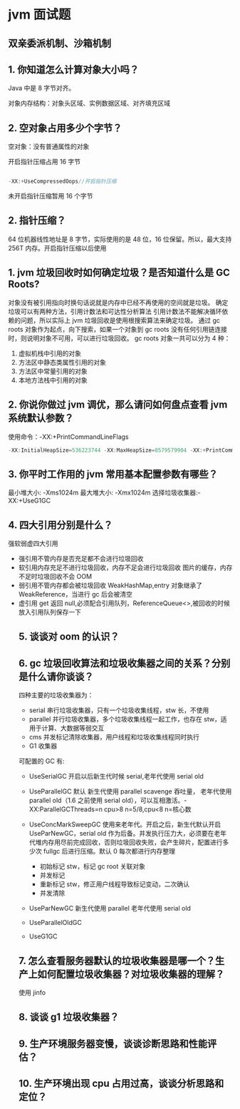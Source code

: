 # jvm 面试题

## 双亲委派机制、沙箱机制

## 1. 你知道怎么计算对象大小吗？

Java 中是 8 字节对齐。

对象内存结构：对象头区域、实例数据区域、对齐填充区域

## 2. 空对象占用多少个字节？

空对象：没有普通属性的对象

开启指针压缩占用 16 字节

```java

-XX:+UseCompressedOops//开启指针压缩
```

未开启指针压缩暂用 16 个字节

## 2. 指针压缩？

64 位机器线性地址是 8 字节，实际使用的是 48 位，16 位保留。所以，最大支持 256T 内存。开启指针压缩以后使用

## 1. jvm 垃圾回收时如何确定垃圾？是否知道什么是 GC Roots?

对象没有被引用指向时换句话说就是内存中已经不再使用的空间就是垃圾。
确定垃圾可以有两种方法，引用计数法和可达性分析算法
引用计数法不能解决循环依赖的问题，所以实际上 jvm 垃圾回收是使用根搜索算法来确定垃圾。
通过 gc roots 对象作为起点，向下搜索，如果一个对象到 gc roots 没有任何引用链连接时，则说明对象不可用，可以进行垃圾回收。
gc roots 对象一共可以分为 4 种：

1. 虚拟机栈中引用的对象
2. 方法区中静态类属性引用的对象
3. 方法区中常量引用的对象
4. 本地方法栈中引用的对象

## 2. 你说你做过 jvm 调优，那么请问如何盘点查看 jvm 系统默认参数？

使用命令：-XX:+PrintCommandLineFlags

```java
-XX:InitialHeapSize=536223744 -XX:MaxHeapSize=8579579904 -XX:+PrintCommandLineFlags -XX:+UseCompressedClassPointers -XX:+UseCompressedOops -XX:-UseLargePagesIndividualAllocation -XX:+UseParallelGC
```

## 3. 你平时工作用的 jvm 常用基本配置参数有哪些？

最小堆大小: -Xms1024m
最大堆大小: -Xmx1024m
选择垃圾收集器:-XX:+UseG1GC

## 4. 四大引用分别是什么？

强软弱虚四大引用

- 强引用不管内存是否充足都不会进行垃圾回收
- 软引用内存充足不进行垃圾回收，内存不足会进行垃圾回收
  图片的缓存，内存不足时垃圾回收不会 OOM
- 弱引用不管内存都会被垃圾回收
  WeakHashMap,entry 对象继承了 WeakReference<Object>，当进行 gc 后会被清空
- 虚引用
  get 返回 null,必须配合引用队列，ReferenceQueue<>,被回收的时候放入引用队列保存一下

## 5. 谈谈对 oom 的认识？

## 6. gc 垃圾回收算法和垃圾收集器之间的关系？分别是什么请你谈谈？

四种主要的垃圾收集器为：

- serial 串行垃圾收集器，只有一个垃圾收集线程，stw 长，不使用
- parallel 并行垃圾收集器，多个垃圾收集线程一起工作，也存在 stw，适用于计算、大数据等弱交互
- cms 并发标记清除收集器，用户线程和垃圾收集线程同时执行
- G1 收集器

可配置的 GC 有:

- UseSerialGC
  开启以后新生代时候 serial,老年代使用 serial old
- UseParallelGC 默认
  新生代使用 parallel scavenge 吞吐量， 老年代使用 parallel old（1.6 之前使用 serial old），可以互相激活。-XX:ParallelGCThreads=n cpu>8 n=5/8,cpu<8 n=核心数
- UseConcMarkSweepGC
  使用来老年代。开启之后，新生代默认开启 UseParNewGC，serial old 作为后备。并发执行压力大，必须要在老年代堆内存用尽前完成回收，否则垃圾回收失败，会产生碎片，配置进行多少次 fullgc 后进行压缩。默认 0 每次都进行内存整理

  - 初始标记
    stw，标记 gc root 关联对象
  - 并发标记
  - 重新标记
    stw，修正用户线程导致标记变动，二次确认
  - 并发清除

- UseParNewGC
  新生代使用 parallel 老年代使用 serial old
- UseParallelOldGC
- UseG1GC

## 7. 怎么查看服务器默认的垃圾收集器是哪一个？生产上如何配置垃圾收集器？对垃圾收集器的理解？

使用 jinfo

## 8. 谈谈 g1 垃圾收集器？

## 9. 生产环境服务器变慢，谈谈诊断思路和性能评估？

## 10. 生产环境出现 cpu 占用过高，谈谈分析思路和定位？
